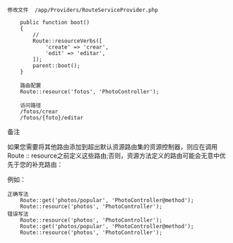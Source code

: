 ```
修改文件  /app/Providers/RouteServiceProvider.php

    public function boot()
    {
        //
        Route::resourceVerbs([
            'create' => 'crear',
            'edit' => 'editar',
        ]);
        parent::boot();
    }

    路由配置
    Route::resource('fotos', 'PhotoController');

    访问路径
    /fotos/crear
    /fotos/{foto}/editar
```

备注

如果您需要将其他路由添加到超出默认资源路由集的资源控制器，则应在调用Route :: resource之前定义这些路由;否则，资源方法定义的路由可能会无意中优先于您的补充路由：

例如：

```
正确写法
    Route::get('photos/popular', 'PhotoController@method');
    Route::resource('photos', 'PhotoController');
错误写法
    Route::resource('photos', 'PhotoController');
    Route::get('photos/popular', 'PhotoController@method');
    Route::resource('photos', 'PhotoController');

```



